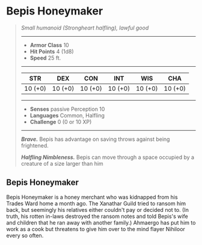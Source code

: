 # Bepis Honeymaker
>*Small humanoid (Strongheart halfling), lawful good*
>___
>- **Armor Class** 10
>- **Hit Points** 4 (1d8)
>- **Speed** 25 ft.
>___
>|STR|DEX|CON|INT|WIS|CHA|
>|:---:|:---:|:---:|:---:|:---:|:---:|
>|10 (+0)|10 (+0)|10 (+0)|10 (+0)|10 (+0)|10 (+0)|
>___
>- **Senses** passive Perception 10
>- **Languages** Common, Halfling
>- **Challenge** 0 (0 or 10 XP)
>___
>***Brave.*** Bepis has advantage on saving throws against being frightened.  
>
>***Halfling Nimbleness.*** Bepis can move through a space occupied by a creature of a size larger than him
## Bepis Honeymaker
Bepis Honeymaker is a honey merchant who was kidnapped from his Trades Ward home a month ago. The Xanathar Guild tried to ransom him back, but seemingly his relatives either couldn't pay or decided not to. (In truth, his rotten in-laws destroyed the ransom notes and told Bepis's wife and children that he ran away with another family.) Ahmaergo has put him to work as a cook but threatens to give him over to the mind flayer Nihiloor every so often.